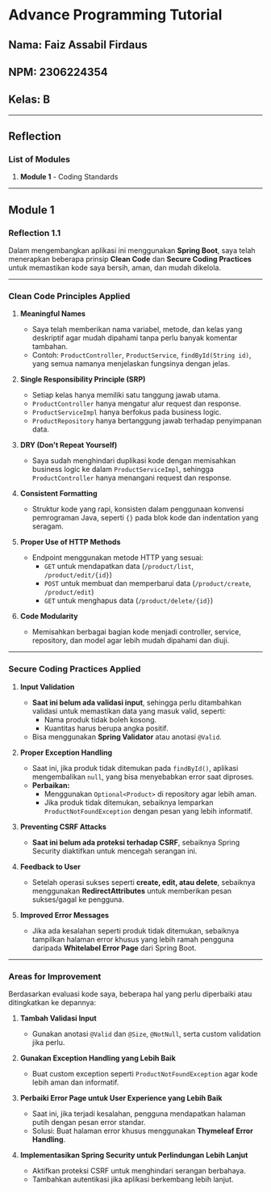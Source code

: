 # **Advance Programming Tutorial**

## **Nama**: Faiz Assabil Firdaus
## **NPM**: 2306224354
## **Kelas**: B

---

## **Reflection**
### **List of Modules**
1. **Module 1** - Coding Standards
---

## **Module 1**
### **Reflection 1.1**

Dalam mengembangkan aplikasi ini menggunakan **Spring Boot**, saya telah menerapkan beberapa prinsip **Clean Code** dan **Secure Coding Practices** untuk memastikan kode saya bersih, aman, dan mudah dikelola.

---

### **Clean Code Principles Applied**

1. **Meaningful Names**
    - Saya telah memberikan nama variabel, metode, dan kelas yang deskriptif agar mudah dipahami tanpa perlu banyak komentar tambahan.
    - Contoh: `ProductController`, `ProductService`, `findById(String id)`, yang semua namanya menjelaskan fungsinya dengan jelas.

2. **Single Responsibility Principle (SRP)**
    - Setiap kelas hanya memiliki satu tanggung jawab utama.
    - `ProductController` hanya mengatur alur request dan response.
    - `ProductServiceImpl` hanya berfokus pada business logic.
    - `ProductRepository` hanya bertanggung jawab terhadap penyimpanan data.

3. **DRY (Don't Repeat Yourself)**
    - Saya sudah menghindari duplikasi kode dengan memisahkan business logic ke dalam `ProductServiceImpl`, sehingga `ProductController` hanya menangani request dan response.

4. **Consistent Formatting**
    - Struktur kode yang rapi, konsisten dalam penggunaan konvensi pemrograman Java, seperti `{}` pada blok kode dan indentation yang seragam.

5. **Proper Use of HTTP Methods**
    - Endpoint menggunakan metode HTTP yang sesuai:
        - `GET` untuk mendapatkan data (`/product/list`, `/product/edit/{id}`)
        - `POST` untuk membuat dan memperbarui data (`/product/create`, `/product/edit`)
        - `GET` untuk menghapus data (`/product/delete/{id}`)

6. **Code Modularity**
    - Memisahkan berbagai bagian kode menjadi controller, service, repository, dan model agar lebih mudah dipahami dan diuji.

---

### **Secure Coding Practices Applied**

1. **Input Validation**
    - **Saat ini belum ada validasi input**, sehingga perlu ditambahkan validasi untuk memastikan data yang masuk valid, seperti:
        - Nama produk tidak boleh kosong.
        - Kuantitas harus berupa angka positif.
    - Bisa menggunakan **Spring Validator** atau anotasi `@Valid`.

2. **Proper Exception Handling**
    - Saat ini, jika produk tidak ditemukan pada `findById()`, aplikasi mengembalikan `null`, yang bisa menyebabkan error saat diproses.
    - **Perbaikan:**
        - Menggunakan `Optional<Product>` di repository agar lebih aman.
        - Jika produk tidak ditemukan, sebaiknya lemparkan `ProductNotFoundException` dengan pesan yang lebih informatif.

3. **Preventing CSRF Attacks**
    - **Saat ini belum ada proteksi terhadap CSRF**, sebaiknya Spring Security diaktifkan untuk mencegah serangan ini.

4. **Feedback to User**
    - Setelah operasi sukses seperti **create, edit, atau delete**, sebaiknya menggunakan **RedirectAttributes** untuk memberikan pesan sukses/gagal ke pengguna.

5. **Improved Error Messages**
    - Jika ada kesalahan seperti produk tidak ditemukan, sebaiknya tampilkan halaman error khusus yang lebih ramah pengguna daripada **Whitelabel Error Page** dari Spring Boot.

---

### **Areas for Improvement**

Berdasarkan evaluasi kode saya, beberapa hal yang perlu diperbaiki atau ditingkatkan ke depannya:

1. **Tambah Validasi Input**
    - Gunakan anotasi `@Valid` dan `@Size`, `@NotNull`, serta custom validation jika perlu.

2. **Gunakan Exception Handling yang Lebih Baik**
    - Buat custom exception seperti `ProductNotFoundException` agar kode lebih aman dan informatif.

3. **Perbaiki Error Page untuk User Experience yang Lebih Baik**
    - Saat ini, jika terjadi kesalahan, pengguna mendapatkan halaman putih dengan pesan error standar.
    - Solusi: Buat halaman error khusus menggunakan **Thymeleaf Error Handling**.

4. **Implementasikan Spring Security untuk Perlindungan Lebih Lanjut**
    - Aktifkan proteksi CSRF untuk menghindari serangan berbahaya.
    - Tambahkan autentikasi jika aplikasi berkembang lebih lanjut.
